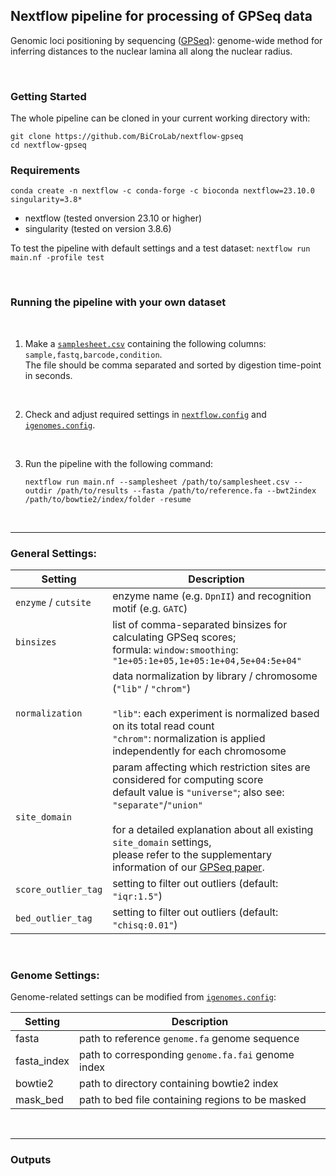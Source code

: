 ## Nextflow pipeline for processing of GPSeq data

Genomic loci positioning by sequencing ([GPSeq](https://doi.org/10.1038/s41587-020-0519-y)): genome-wide method for inferring distances to the nuclear lamina all along the nuclear radius. 

<br>

### Getting Started
The whole pipeline can be cloned in your current working directory with:  
```
git clone https://github.com/BiCroLab/nextflow-gpseq
cd nextflow-gpseq
```

### Requirements

`conda create -n nextflow -c conda-forge -c bioconda nextflow=23.10.0 singularity=3.8*`

- nextflow (tested onversion 23.10 or higher)
- singularity (tested on version 3.8.6)

To test the pipeline with default settings and a test dataset: `nextflow run main.nf -profile test`  

<br>


### Running the pipeline with your own dataset

<br> 

1. Make a [`samplesheet.csv`](/assets/samplesheet.csv) containing the following columns: `sample,fastq,barcode,condition`.
   <br>The file should be comma separated and sorted by digestion time-point in seconds.

<br>

2. Check and adjust required settings in [`nextflow.config`](/nextflow.config) and [`igenomes.config`](/nextflow-gpseq/conf/igenomes.config).

<br>

3. Run the pipeline with the following command: <br>
 
   ```
   nextflow run main.nf --samplesheet /path/to/samplesheet.csv --outdir /path/to/results --fasta /path/to/reference.fa --bwt2index /path/to/bowtie2/index/folder -resume
   ```
<br>

---

### General Settings:

| Setting | Description |
| ---- | --- |
| `enzyme` / `cutsite`  | enzyme name (e.g. `DpnII`) and recognition motif (e.g. `GATC`)  |
| `binsizes` | list of comma-separated binsizes for calculating GPSeq scores; <br> formula: `window:smoothing`: `"1e+05:1e+05,1e+05:1e+04,5e+04:5e+04"` |
| `normalization` | data normalization by library / chromosome (`"lib"` / `"chrom"`) <br><br> `"lib"`: each experiment is normalized based on its total read count<br>`"chrom"`: normalization is applied independently for each chromosome | 
| `site_domain` | param affecting which restriction sites are considered for computing score <br> default value is `"universe"`; also see: `"separate"`/`"union"`<br><br>for a detailed explanation about all existing `site_domain` settings,<br>please refer to the supplementary information of our [GPSeq paper](https://doi.org/10.1038/s41587-020-0519-y). | 
| `score_outlier_tag` | setting to filter out outliers (default: `"iqr:1.5"`) |
| `bed_outlier_tag`  | setting to filter out outliers (default: `"chisq:0.01"`) | 

<br>

### Genome Settings:

Genome-related settings can be modified from [`igenomes.config`](/nextflow-gpseq/conf/igenomes.config):

| Setting | Description | 
| --- | --- |
| fasta | path to reference `genome.fa` genome sequence  |
| fasta_index | path to corresponding `genome.fa.fai` genome index |
| bowtie2 | path to directory containing bowtie2 index |
| mask_bed | path to bed file containing regions to be masked | 

<br>  

<!---
#### Memory Settings / Performance
--->  

---

### Outputs





